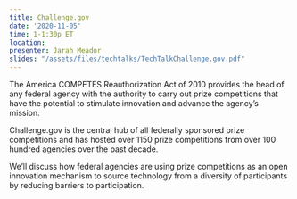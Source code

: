 ```yaml
---
title: Challenge.gov
date: '2020-11-05'
time: 1-1:30p ET
location:
presenter: Jarah Meador
slides: "/assets/files/techtalks/TechTalkChallenge.gov.pdf"
---
```


The America COMPETES Reauthorization Act of 2010 provides the head of any federal agency with the authority to carry out prize competitions that have the potential to stimulate innovation and advance the agency’s mission.

Challenge.gov is the central hub of all federally sponsored prize competitions and has hosted over 1150 prize competitions from over 100 hundred agencies over the past decade.

We’ll discuss how federal agencies are using prize competitions as an open innovation mechanism to source technology from a diversity of participants by reducing barriers to participation.
